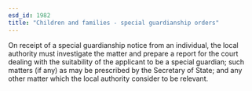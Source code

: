 ```yaml
---
esd_id: 1982
title: "Children and families - special guardianship orders"
---
```


On receipt of a special guardianship notice from an individual, the local authority must investigate the matter and prepare a report for the court dealing with the suitability of the applicant to be a special guardian; such matters (if any) as may be prescribed by the Secretary of State; and any other matter which the local authority consider to be relevant.

